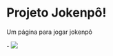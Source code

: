 <h1>Projeto Jokenpô!</h1>

<p> Um página para jogar jokenpô</p>
- <a href="https://felipeaugustofialho.github.io/Jokenpo-Project/"> <img src="https://img.shields.io/badge/website-000000?style=for-the-badge&logo=About.me&logoColor=white"/><a/>
